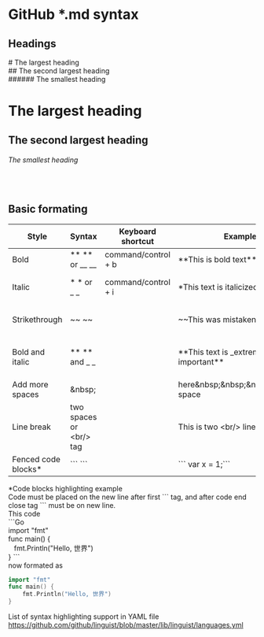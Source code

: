 # GitHub *.md syntax  
 
## Headings
\# The largest heading <br/>
\#\# The second largest heading <br/>
\#\#\#\#\#\# The smallest heading <br/>

# The largest heading
## The second largest heading
###### The smallest heading
<br/>

## Basic formating  

Style              |	Syntax         | Keyboard shortcut   | Example                                      | Output
------------------ |--------------- | ------------------- | -------------------------------------------- | -------
Bold               | ** ** or __ __ | command/control + b | \*\*This is bold text\*\*                    | **This is bold text** 
Italic             | * * or _ _     | command/control + i | \*This text is italicized\*                  | *This text is italicized*
Strikethrough      | ~~ ~~          |                     | \~\~This was mistaken text\~\~               | ~~This was mistaken text~~ 
Bold and italic    | ** ** and _ _  |                     | \*\*This text is \_extremely\_ important\*\* | **This text is _extremely_ important**
Add more spaces    | \&nbsp\;       |                     |here\&nbsp\;\&nbsp\;\&nbsp\;\&nbsp\;4 space | here&nbsp;&nbsp;&nbsp;&nbsp;4 space
Line break         | two spaces or \<br\/\> tag |         | This is two \<br\/\> line text               | This is two <br/> line text
Fenced code blocks\*| \`\`\` \`\`\`  |                     | \`\`\` var x = 1;\`\`\`                      |  ``` var x = 1;```

\*Code blocks highlighting example <br/>
Code must be placed on the new line after first \`\`\` tag, and after code end close tag \`\`\` must be on new line.<br/>
This code <br/>
\`\`\`Go <br/>
import "fmt" <br/>
func main() { <br/>
&nbsp;&nbsp; fmt.Println("Hello, 世界") <br/>
}
\`\`\` <br/>
now formated as <br/>
```go
import "fmt"
func main() {
    fmt.Println("Hello, 世界")
}
```
List of syntax highlighting support in YAML file https://github.com/github/linguist/blob/master/lib/linguist/languages.yml
